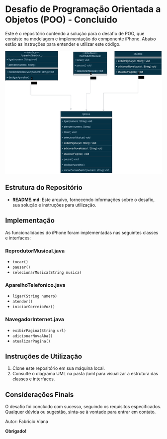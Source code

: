 # Desafio de Programação Orientada a Objetos (POO) - Concluído

Este é o repositório contendo a solução para o desafio de POO, que consiste na modelagem e implementação do componente iPhone. Abaixo estão as instruções para entender e utilizar este código.

<img src="iphone-poo-desafio.drawio.png">

## Estrutura do Repositório

- **README.md**: Este arquivo, fornecendo informações sobre o desafio, sua solução e instruções para utilização.

## Implementação

As funcionalidades do iPhone foram implementadas nas seguintes classes e interfaces:

### ReprodutorMusical.java
- `tocar()`
- `pausar()`
- `selecionarMusica(String musica)`

### AparelhoTelefonico.java
- `ligar(String numero)`
- `atender()`
- `iniciarCorreioVoz()`

### NavegadorInternet.java
- `exibirPagina(String url)`
- `adicionarNovaAba()`
- `atualizarPagina()`

## Instruções de Utilização

1. Clone este repositório em sua máquina local.
2. Consulte o diagrama UML na pasta /uml para visualizar a estrutura das classes e interfaces.

## Considerações Finais

O desafio foi concluído com sucesso, seguindo os requisitos especificados. Qualquer dúvida ou sugestão, sinta-se à vontade para entrar em contato.

Autor: Fabricio Viana


**Obrigado!**
